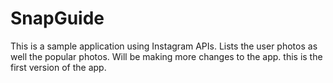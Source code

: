 SnapGuide
=========

This is a sample application using Instagram APIs. Lists the user photos as well the popular photos. Will be making more changes to the app. this is the first version of the app.
